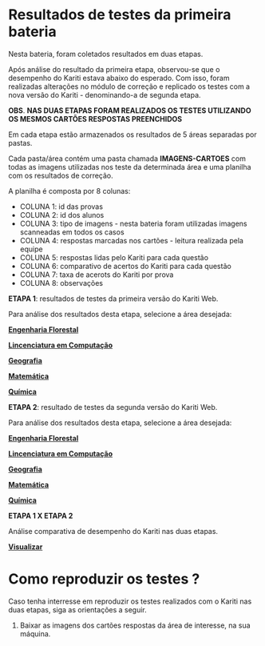 # **Resultados de testes da primeira bateria**

Nesta bateria, foram coletados resultados em duas etapas.

Após análise do resultado da primeira etapa, observou-se que o desempenho do Kariti estava abaixo do esperado. Com isso, foram realizadas alterações no módulo de correção e replicado os testes com a nova versão do Kariti - denominando-a de segunda etapa.

**OBS**. **NAS DUAS ETAPAS FORAM REALIZADOS OS TESTES UTILIZANDO OS MESMOS CARTÕES RESPOSTAS PREENCHIDOS**

Em cada etapa estão armazenados os resultados de 5 áreas separadas por pastas.

Cada pasta/área contém uma pasta chamada **IMAGENS-CARTOES** com todas as imagens utilizadas nos teste da determinada área e uma planilha com os resultados de correção.

A planilha é composta por 8 colunas:
  * COLUNA 1: id das provas                            
  * COLUNA 2: id dos alunos                            
  * COLUNA 3: tipo de imagens - nesta bateria foram utilizadas imagens scanneadas em todos os casos                         
  * COLUNA 4: respostas marcadas nos cartões - leitura realizada pela equipe           
  * COLUNA 5: respostas lidas pelo Kariti para cada questão
  * COLUNA 6: comparativo de acertos do Kariti para cada questão
  * COLUNA 7: taxa de acerots do Kariti por prova
  * COLUNA 8: observações

**ETAPA 1**: resultados de testes da primeira versão do Kariti Web.

  Para análise dos resultados desta etapa, selecione a área desejada:
  
  [**Engenharia Florestal**](https://drive.google.com/drive/folders/1vdOpe2z-1R9QCWAHhGu8EjI3RYCK2dmR?usp=drive_link)
  
  [**Lincenciatura em Computação**](https://drive.google.com/drive/folders/1-F5p1pxCkCyTHuRTXD9VwIbtSa_0Ky5F?usp=drive_link)
  
  [**Geografia**](https://drive.google.com/drive/folders/1bvu3uqYXaX0jSVXLc5JLk6jr1nVc3Eq6?usp=drive_link)
  
  [**Matemática**](https://drive.google.com/drive/folders/1AE9yZ8S4ivnZwtebqB8XWW9vyB7MgAR_?usp=drive_link)
  
  [**Química**](https://drive.google.com/drive/folders/1yWxFRYng6wU8FaZAFhqjSMKgX9HjEOHw?usp=drive_link)
  
**ETAPA 2**: resultado de testes da segunda versão do Kariti Web.

  Para análise dos resultados desta etapa, selecione a área desejada:
  
  [**Engenharia Florestal**](https://drive.google.com/drive/folders/1HlIPCIyqhPNV08gmfWpft1ZJTD7WxJfI?usp=drive_link)
  
  [**Lincenciatura em Computação**](https://drive.google.com/drive/folders/13CiVSJaUSDJ_BLm5c3SBLrB8QYnwxfNR?usp=drive_link)
  
  [**Geografia**](https://drive.google.com/drive/folders/1kzteAFRs5qbjae_T7ffD7eNUIeZRvDyC?usp=drive_link)
  
  [**Matemática**](https://drive.google.com/drive/folders/1Z7r7FItqive3M8ISNJvVBGjSBYQdt8Dd?usp=drive_link)
  
  [**Química**](https://drive.google.com/drive/folders/1KeP2F39zn3ofKF1gLN_awl3TdXP27ORF?usp=drive_link)

**ETAPA 1 X ETAPA 2**

  Análise comparativa de desempenho do Kariti nas duas etapas.

  [**Visualizar**](https://docs.google.com/spreadsheets/d/1VdV9m1zshh1lKUUFrQg2w275KWqBOP3i/edit?usp=drive_link&ouid=109582750218571513653&rtpof=true&sd=true)

# Como reproduzir os testes ?

 Caso tenha interresse em reproduzir os testes realizados com o Kariti nas duas etapas, siga as orientações a seguir.

 1. Baixar as imagens dos cartões respostas da área de interesse, na sua máquina.

  

